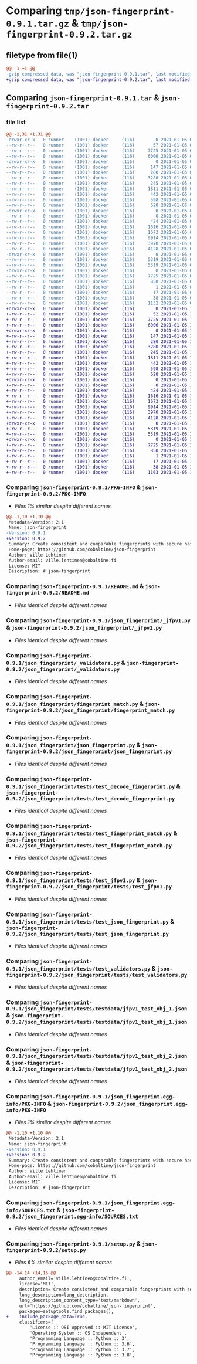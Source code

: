 # Comparing `tmp/json-fingerprint-0.9.1.tar.gz` & `tmp/json-fingerprint-0.9.2.tar.gz`

## filetype from file(1)

```diff
@@ -1 +1 @@
-gzip compressed data, was "json-fingerprint-0.9.1.tar", last modified: Tue Jan  5 00:30:02 2021, max compression
+gzip compressed data, was "json-fingerprint-0.9.2.tar", last modified: Tue Jan  5 10:52:55 2021, max compression
```

## Comparing `json-fingerprint-0.9.1.tar` & `json-fingerprint-0.9.2.tar`

### file list

```diff
@@ -1,31 +1,31 @@
-drwxr-xr-x   0 runner    (1001) docker     (116)        0 2021-01-05 00:30:02.643586 json-fingerprint-0.9.1/
--rw-r--r--   0 runner    (1001) docker     (116)       57 2021-01-05 00:29:50.000000 json-fingerprint-0.9.1/MANIFEST.in
--rw-r--r--   0 runner    (1001) docker     (116)     7725 2021-01-05 00:30:02.643586 json-fingerprint-0.9.1/PKG-INFO
--rw-r--r--   0 runner    (1001) docker     (116)     6006 2021-01-05 00:29:50.000000 json-fingerprint-0.9.1/README.md
-drwxr-xr-x   0 runner    (1001) docker     (116)        0 2021-01-05 00:30:02.639586 json-fingerprint-0.9.1/json_fingerprint/
--rw-r--r--   0 runner    (1001) docker     (116)      147 2021-01-05 00:29:50.000000 json-fingerprint-0.9.1/json_fingerprint/__init__.py
--rw-r--r--   0 runner    (1001) docker     (116)      280 2021-01-05 00:29:50.000000 json-fingerprint-0.9.1/json_fingerprint/_exceptions.py
--rw-r--r--   0 runner    (1001) docker     (116)     3280 2021-01-05 00:29:50.000000 json-fingerprint-0.9.1/json_fingerprint/_jfpv1.py
--rw-r--r--   0 runner    (1001) docker     (116)      245 2021-01-05 00:29:50.000000 json-fingerprint-0.9.1/json_fingerprint/_utils.py
--rw-r--r--   0 runner    (1001) docker     (116)     1811 2021-01-05 00:29:50.000000 json-fingerprint-0.9.1/json_fingerprint/_validators.py
--rw-r--r--   0 runner    (1001) docker     (116)      442 2021-01-05 00:29:50.000000 json-fingerprint-0.9.1/json_fingerprint/decode_fingerprint.py
--rw-r--r--   0 runner    (1001) docker     (116)      598 2021-01-05 00:29:50.000000 json-fingerprint-0.9.1/json_fingerprint/fingerprint_match.py
--rw-r--r--   0 runner    (1001) docker     (116)      628 2021-01-05 00:29:50.000000 json-fingerprint-0.9.1/json_fingerprint/json_fingerprint.py
-drwxr-xr-x   0 runner    (1001) docker     (116)        0 2021-01-05 00:30:02.643586 json-fingerprint-0.9.1/json_fingerprint/tests/
--rw-r--r--   0 runner    (1001) docker     (116)        0 2021-01-05 00:29:50.000000 json-fingerprint-0.9.1/json_fingerprint/tests/__init__.py
--rw-r--r--   0 runner    (1001) docker     (116)      424 2021-01-05 00:29:50.000000 json-fingerprint-0.9.1/json_fingerprint/tests/run.py
--rw-r--r--   0 runner    (1001) docker     (116)     1616 2021-01-05 00:29:50.000000 json-fingerprint-0.9.1/json_fingerprint/tests/test_decode_fingerprint.py
--rw-r--r--   0 runner    (1001) docker     (116)     1673 2021-01-05 00:29:50.000000 json-fingerprint-0.9.1/json_fingerprint/tests/test_fingerprint_match.py
--rw-r--r--   0 runner    (1001) docker     (116)     9914 2021-01-05 00:29:50.000000 json-fingerprint-0.9.1/json_fingerprint/tests/test_jfpv1.py
--rw-r--r--   0 runner    (1001) docker     (116)     3970 2021-01-05 00:29:50.000000 json-fingerprint-0.9.1/json_fingerprint/tests/test_json_fingerprint.py
--rw-r--r--   0 runner    (1001) docker     (116)     4128 2021-01-05 00:29:50.000000 json-fingerprint-0.9.1/json_fingerprint/tests/test_validators.py
-drwxr-xr-x   0 runner    (1001) docker     (116)        0 2021-01-05 00:30:02.643586 json-fingerprint-0.9.1/json_fingerprint/tests/testdata/
--rw-r--r--   0 runner    (1001) docker     (116)     5319 2021-01-05 00:29:50.000000 json-fingerprint-0.9.1/json_fingerprint/tests/testdata/jfpv1_test_obj_1.json
--rw-r--r--   0 runner    (1001) docker     (116)     5319 2021-01-05 00:29:50.000000 json-fingerprint-0.9.1/json_fingerprint/tests/testdata/jfpv1_test_obj_2.json
-drwxr-xr-x   0 runner    (1001) docker     (116)        0 2021-01-05 00:30:02.643586 json-fingerprint-0.9.1/json_fingerprint.egg-info/
--rw-r--r--   0 runner    (1001) docker     (116)     7725 2021-01-05 00:30:02.000000 json-fingerprint-0.9.1/json_fingerprint.egg-info/PKG-INFO
--rw-r--r--   0 runner    (1001) docker     (116)      850 2021-01-05 00:30:02.000000 json-fingerprint-0.9.1/json_fingerprint.egg-info/SOURCES.txt
--rw-r--r--   0 runner    (1001) docker     (116)        1 2021-01-05 00:30:02.000000 json-fingerprint-0.9.1/json_fingerprint.egg-info/dependency_links.txt
--rw-r--r--   0 runner    (1001) docker     (116)       17 2021-01-05 00:30:02.000000 json-fingerprint-0.9.1/json_fingerprint.egg-info/top_level.txt
--rw-r--r--   0 runner    (1001) docker     (116)       38 2021-01-05 00:30:02.643586 json-fingerprint-0.9.1/setup.cfg
--rw-r--r--   0 runner    (1001) docker     (116)     1132 2021-01-05 00:29:50.000000 json-fingerprint-0.9.1/setup.py
+drwxr-xr-x   0 runner    (1001) docker     (116)        0 2021-01-05 10:52:55.653082 json-fingerprint-0.9.2/
+-rw-r--r--   0 runner    (1001) docker     (116)       52 2021-01-05 10:52:42.000000 json-fingerprint-0.9.2/MANIFEST.in
+-rw-r--r--   0 runner    (1001) docker     (116)     7725 2021-01-05 10:52:55.649082 json-fingerprint-0.9.2/PKG-INFO
+-rw-r--r--   0 runner    (1001) docker     (116)     6006 2021-01-05 10:52:42.000000 json-fingerprint-0.9.2/README.md
+drwxr-xr-x   0 runner    (1001) docker     (116)        0 2021-01-05 10:52:55.649082 json-fingerprint-0.9.2/json_fingerprint/
+-rw-r--r--   0 runner    (1001) docker     (116)      147 2021-01-05 10:52:42.000000 json-fingerprint-0.9.2/json_fingerprint/__init__.py
+-rw-r--r--   0 runner    (1001) docker     (116)      280 2021-01-05 10:52:42.000000 json-fingerprint-0.9.2/json_fingerprint/_exceptions.py
+-rw-r--r--   0 runner    (1001) docker     (116)     3280 2021-01-05 10:52:42.000000 json-fingerprint-0.9.2/json_fingerprint/_jfpv1.py
+-rw-r--r--   0 runner    (1001) docker     (116)      245 2021-01-05 10:52:42.000000 json-fingerprint-0.9.2/json_fingerprint/_utils.py
+-rw-r--r--   0 runner    (1001) docker     (116)     1811 2021-01-05 10:52:42.000000 json-fingerprint-0.9.2/json_fingerprint/_validators.py
+-rw-r--r--   0 runner    (1001) docker     (116)      442 2021-01-05 10:52:42.000000 json-fingerprint-0.9.2/json_fingerprint/decode_fingerprint.py
+-rw-r--r--   0 runner    (1001) docker     (116)      598 2021-01-05 10:52:42.000000 json-fingerprint-0.9.2/json_fingerprint/fingerprint_match.py
+-rw-r--r--   0 runner    (1001) docker     (116)      628 2021-01-05 10:52:42.000000 json-fingerprint-0.9.2/json_fingerprint/json_fingerprint.py
+drwxr-xr-x   0 runner    (1001) docker     (116)        0 2021-01-05 10:52:55.649082 json-fingerprint-0.9.2/json_fingerprint/tests/
+-rw-r--r--   0 runner    (1001) docker     (116)        0 2021-01-05 10:52:42.000000 json-fingerprint-0.9.2/json_fingerprint/tests/__init__.py
+-rw-r--r--   0 runner    (1001) docker     (116)      424 2021-01-05 10:52:42.000000 json-fingerprint-0.9.2/json_fingerprint/tests/run.py
+-rw-r--r--   0 runner    (1001) docker     (116)     1616 2021-01-05 10:52:42.000000 json-fingerprint-0.9.2/json_fingerprint/tests/test_decode_fingerprint.py
+-rw-r--r--   0 runner    (1001) docker     (116)     1673 2021-01-05 10:52:42.000000 json-fingerprint-0.9.2/json_fingerprint/tests/test_fingerprint_match.py
+-rw-r--r--   0 runner    (1001) docker     (116)     9914 2021-01-05 10:52:42.000000 json-fingerprint-0.9.2/json_fingerprint/tests/test_jfpv1.py
+-rw-r--r--   0 runner    (1001) docker     (116)     3970 2021-01-05 10:52:42.000000 json-fingerprint-0.9.2/json_fingerprint/tests/test_json_fingerprint.py
+-rw-r--r--   0 runner    (1001) docker     (116)     4128 2021-01-05 10:52:42.000000 json-fingerprint-0.9.2/json_fingerprint/tests/test_validators.py
+drwxr-xr-x   0 runner    (1001) docker     (116)        0 2021-01-05 10:52:55.649082 json-fingerprint-0.9.2/json_fingerprint/tests/testdata/
+-rw-r--r--   0 runner    (1001) docker     (116)     5319 2021-01-05 10:52:42.000000 json-fingerprint-0.9.2/json_fingerprint/tests/testdata/jfpv1_test_obj_1.json
+-rw-r--r--   0 runner    (1001) docker     (116)     5319 2021-01-05 10:52:42.000000 json-fingerprint-0.9.2/json_fingerprint/tests/testdata/jfpv1_test_obj_2.json
+drwxr-xr-x   0 runner    (1001) docker     (116)        0 2021-01-05 10:52:55.649082 json-fingerprint-0.9.2/json_fingerprint.egg-info/
+-rw-r--r--   0 runner    (1001) docker     (116)     7725 2021-01-05 10:52:55.000000 json-fingerprint-0.9.2/json_fingerprint.egg-info/PKG-INFO
+-rw-r--r--   0 runner    (1001) docker     (116)      850 2021-01-05 10:52:55.000000 json-fingerprint-0.9.2/json_fingerprint.egg-info/SOURCES.txt
+-rw-r--r--   0 runner    (1001) docker     (116)        1 2021-01-05 10:52:55.000000 json-fingerprint-0.9.2/json_fingerprint.egg-info/dependency_links.txt
+-rw-r--r--   0 runner    (1001) docker     (116)       17 2021-01-05 10:52:55.000000 json-fingerprint-0.9.2/json_fingerprint.egg-info/top_level.txt
+-rw-r--r--   0 runner    (1001) docker     (116)       38 2021-01-05 10:52:55.653082 json-fingerprint-0.9.2/setup.cfg
+-rw-r--r--   0 runner    (1001) docker     (116)     1163 2021-01-05 10:52:42.000000 json-fingerprint-0.9.2/setup.py
```

### Comparing `json-fingerprint-0.9.1/PKG-INFO` & `json-fingerprint-0.9.2/PKG-INFO`

 * *Files 1% similar despite different names*

```diff
@@ -1,10 +1,10 @@
 Metadata-Version: 2.1
 Name: json-fingerprint
-Version: 0.9.1
+Version: 0.9.2
 Summary: Create consistent and comparable fingerprints with secure hashes from unordered JSON data
 Home-page: https://github.com/cobaltine/json-fingerprint
 Author: Ville Lehtinen
 Author-email: ville.lehtinen@cobaltine.fi
 License: MIT
 Description: # json-fingerprint
```

### Comparing `json-fingerprint-0.9.1/README.md` & `json-fingerprint-0.9.2/README.md`

 * *Files identical despite different names*

### Comparing `json-fingerprint-0.9.1/json_fingerprint/_jfpv1.py` & `json-fingerprint-0.9.2/json_fingerprint/_jfpv1.py`

 * *Files identical despite different names*

### Comparing `json-fingerprint-0.9.1/json_fingerprint/_validators.py` & `json-fingerprint-0.9.2/json_fingerprint/_validators.py`

 * *Files identical despite different names*

### Comparing `json-fingerprint-0.9.1/json_fingerprint/fingerprint_match.py` & `json-fingerprint-0.9.2/json_fingerprint/fingerprint_match.py`

 * *Files identical despite different names*

### Comparing `json-fingerprint-0.9.1/json_fingerprint/json_fingerprint.py` & `json-fingerprint-0.9.2/json_fingerprint/json_fingerprint.py`

 * *Files identical despite different names*

### Comparing `json-fingerprint-0.9.1/json_fingerprint/tests/test_decode_fingerprint.py` & `json-fingerprint-0.9.2/json_fingerprint/tests/test_decode_fingerprint.py`

 * *Files identical despite different names*

### Comparing `json-fingerprint-0.9.1/json_fingerprint/tests/test_fingerprint_match.py` & `json-fingerprint-0.9.2/json_fingerprint/tests/test_fingerprint_match.py`

 * *Files identical despite different names*

### Comparing `json-fingerprint-0.9.1/json_fingerprint/tests/test_jfpv1.py` & `json-fingerprint-0.9.2/json_fingerprint/tests/test_jfpv1.py`

 * *Files identical despite different names*

### Comparing `json-fingerprint-0.9.1/json_fingerprint/tests/test_json_fingerprint.py` & `json-fingerprint-0.9.2/json_fingerprint/tests/test_json_fingerprint.py`

 * *Files identical despite different names*

### Comparing `json-fingerprint-0.9.1/json_fingerprint/tests/test_validators.py` & `json-fingerprint-0.9.2/json_fingerprint/tests/test_validators.py`

 * *Files identical despite different names*

### Comparing `json-fingerprint-0.9.1/json_fingerprint/tests/testdata/jfpv1_test_obj_1.json` & `json-fingerprint-0.9.2/json_fingerprint/tests/testdata/jfpv1_test_obj_1.json`

 * *Files identical despite different names*

### Comparing `json-fingerprint-0.9.1/json_fingerprint/tests/testdata/jfpv1_test_obj_2.json` & `json-fingerprint-0.9.2/json_fingerprint/tests/testdata/jfpv1_test_obj_2.json`

 * *Files identical despite different names*

### Comparing `json-fingerprint-0.9.1/json_fingerprint.egg-info/PKG-INFO` & `json-fingerprint-0.9.2/json_fingerprint.egg-info/PKG-INFO`

 * *Files 1% similar despite different names*

```diff
@@ -1,10 +1,10 @@
 Metadata-Version: 2.1
 Name: json-fingerprint
-Version: 0.9.1
+Version: 0.9.2
 Summary: Create consistent and comparable fingerprints with secure hashes from unordered JSON data
 Home-page: https://github.com/cobaltine/json-fingerprint
 Author: Ville Lehtinen
 Author-email: ville.lehtinen@cobaltine.fi
 License: MIT
 Description: # json-fingerprint
```

### Comparing `json-fingerprint-0.9.1/json_fingerprint.egg-info/SOURCES.txt` & `json-fingerprint-0.9.2/json_fingerprint.egg-info/SOURCES.txt`

 * *Files identical despite different names*

### Comparing `json-fingerprint-0.9.1/setup.py` & `json-fingerprint-0.9.2/setup.py`

 * *Files 6% similar despite different names*

```diff
@@ -14,14 +14,15 @@
     author_email='ville.lehtinen@cobaltine.fi',
     license='MIT',
     description='Create consistent and comparable fingerprints with secure hashes from unordered JSON data',
     long_description=long_description,
     long_description_content_type='text/markdown',
     url='https://github.com/cobaltine/json-fingerprint',
     packages=setuptools.find_packages(),
+    include_package_data=True,
     classifiers=[
         'License :: OSI Approved :: MIT License',
         'Operating System :: OS Independent',
         'Programming Language :: Python :: 3',
         'Programming Language :: Python :: 3.6',
         'Programming Language :: Python :: 3.7',
         'Programming Language :: Python :: 3.8',
```


